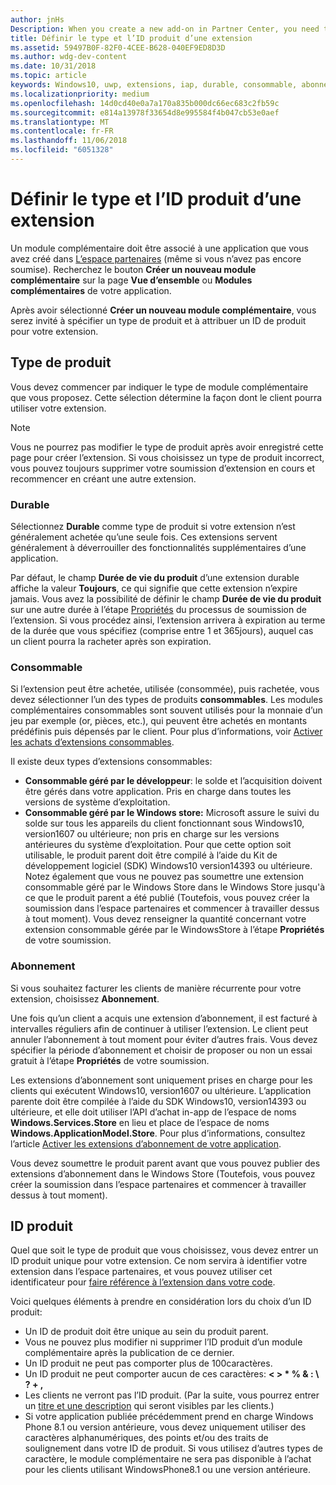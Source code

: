 ```yaml
---
author: jnHs
Description: When you create a new add-on in Partner Center, you need to specify a product type and assign it a product ID.
title: Définir le type et l’ID produit d’une extension
ms.assetid: 59497B0F-82F0-4CEE-B628-040EF9ED8D3D
ms.author: wdg-dev-content
ms.date: 10/31/2018
ms.topic: article
keywords: Windows10, uwp, extensions, iap, durable, consommable, abonnement, type de produit, id produit, achat in-app, produit in-app
ms.localizationpriority: medium
ms.openlocfilehash: 14d0cd40e0a7a170a835b000dc66ec683c2fb59c
ms.sourcegitcommit: e814a13978f33654d8e995584f4b047cb53e0aef
ms.translationtype: MT
ms.contentlocale: fr-FR
ms.lasthandoff: 11/06/2018
ms.locfileid: "6051328"
---
```

# <a name="set-your-add-on-product-type-and-product-id"></a>Définir le type et l’ID produit d’une extension

Un module complémentaire doit être associé à une application que vous avez créé dans [L’espace partenaires](https://partner.microsoft.com/dashboard) (même si vous n’avez pas encore soumise). Recherchez le bouton **Créer un nouveau module complémentaire** sur la page **Vue d’ensemble** ou **Modules complémentaires** de votre application.

Après avoir sélectionné **Créer un nouveau module complémentaire**, vous serez invité à spécifier un type de produit et à attribuer un ID de produit pour votre extension.

## <a name="product-type"></a>Type de produit

Vous devez commencer par indiquer le type de module complémentaire que vous proposez. Cette sélection détermine la façon dont le client pourra utiliser votre extension.

> [!NOTE]
> Vous ne pourrez pas modifier le type de produit après avoir enregistré cette page pour créer l’extension. Si vous choisissez un type de produit incorrect, vous pouvez toujours supprimer votre soumission d’extension en cours et recommencer en créant une autre extension.

<span id="durable" />

### <a name="durable"></a>Durable

Sélectionnez **Durable** comme type de produit si votre extension n’est généralement achetée qu’une seule fois. Ces extensions servent généralement à déverrouiller des fonctionnalités supplémentaires d’une application.

Par défaut, le champ **Durée de vie du produit** d’une extension durable affiche la valeur **Toujours**, ce qui signifie que cette extension n’expire jamais. Vous avez la possibilité de définir le champ **Durée de vie du produit** sur une autre durée à l’étape [Propriétés](enter-add-on-properties.md) du processus de soumission de l’extension. Si vous procédez ainsi, l’extension arrivera à expiration au terme de la durée que vous spécifiez (comprise entre 1 et 365jours), auquel cas un client pourra la racheter après son expiration.

### <a name="consumable"></a>Consommable

Si l’extension peut être achetée, utilisée (consommée), puis rachetée, vous devez sélectionner l’un des types de produits **consommables**. Les modules complémentaires consommables sont souvent utilisés pour la monnaie d’un jeu par exemple (or, pièces, etc.), qui peuvent être achetés en montants prédéfinis puis dépensés par le client. Pour plus d’informations, voir [Activer les achats d’extensions consommables](../monetize/enable-consumable-add-on-purchases.md).

Il existe deux types d’extensions consommables:
- **Consommable géré par le développeur**: le solde et l’acquisition doivent être gérés dans votre application. Pris en charge dans toutes les versions de système d’exploitation.
- **Consommable géré par le Windows store:** Microsoft assure le suivi du solde sur tous les appareils du client fonctionnant sous Windows10, version1607 ou ultérieure; non pris en charge sur les versions antérieures du système d’exploitation. Pour que cette option soit utilisable, le produit parent doit être compilé à l’aide du Kit de développement logiciel (SDK) Windows10 version14393 ou ultérieure. Notez également que vous ne pouvez pas soumettre une extension consommable géré par le Windows Store dans le Windows Store jusqu'à ce que le produit parent a été publié (Toutefois, vous pouvez créer la soumission dans l’espace partenaires et commencer à travailler dessus à tout moment). Vous devez renseigner la quantité concernant votre extension consommable gérée par le WindowsStore à l’étape **Propriétés** de votre soumission.

### <a name="subscription"></a>Abonnement

Si vous souhaitez facturer les clients de manière récurrente pour votre extension, choisissez **Abonnement**.

Une fois qu’un client a acquis une extension d’abonnement, il est facturé à intervalles réguliers afin de continuer à utiliser l’extension. Le client peut annuler l’abonnement à tout moment pour éviter d’autres frais. Vous devez spécifier la période d’abonnement et choisir de proposer ou non un essai gratuit à l’étape **Propriétés** de votre soumission.

Les extensions d’abonnement sont uniquement prises en charge pour les clients qui exécutent Windows10, version1607 ou ultérieure. L’application parente doit être compilée à l’aide du SDK Windows10, version14393 ou ultérieure, et elle doit utiliser l’API d’achat in-app de l’espace de noms **Windows.Services.Store** en lieu et place de l’espace de noms **Windows.ApplicationModel.Store**. Pour plus d’informations, consultez l’article [Activer les extensions d’abonnement de votre application](../monetize/enable-subscription-add-ons-for-your-app.md).

Vous devez soumettre le produit parent avant que vous pouvez publier des extensions d’abonnement dans le Windows Store (Toutefois, vous pouvez créer la soumission dans l’espace partenaires et commencer à travailler dessus à tout moment).

## <a name="product-id"></a>ID produit

Quel que soit le type de produit que vous choisissez, vous devez entrer un ID produit unique pour votre extension. Ce nom servira à identifier votre extension dans l’espace partenaires, et vous pouvez utiliser cet identificateur pour [faire référence à l’extension dans votre code](../monetize/in-app-purchases-and-trials.md#how-to-use-product-ids-for-add-ons-in-your-code).

Voici quelques éléments à prendre en considération lors du choix d’un ID produit:

-   Un ID de produit doit être unique au sein du produit parent.
-   Vous ne pouvez plus modifier ni supprimer l’ID produit d’un module complémentaire après la publication de ce dernier.
-   Un ID produit ne peut pas comporter plus de 100caractères.
-   Un ID produit ne peut comporter aucun de ces caractères: **&lt; &gt; \* % & : \\ ? + ,**
-   Les clients ne verront pas l’ID produit. (Par la suite, vous pourrez entrer un [titre et une description](create-add-on-descriptions.md) qui seront visibles par les clients.)
-   Si votre application publiée précédemment prend en charge Windows Phone 8.1 ou version antérieure, vous devez uniquement utiliser des caractères alphanumériques, des points et/ou des traits de soulignement dans votre ID de produit. Si vous utilisez d’autres types de caractère, le module complémentaire ne sera pas disponible à l’achat pour les clients utilisant WindowsPhone8.1 ou une version antérieure.

 
